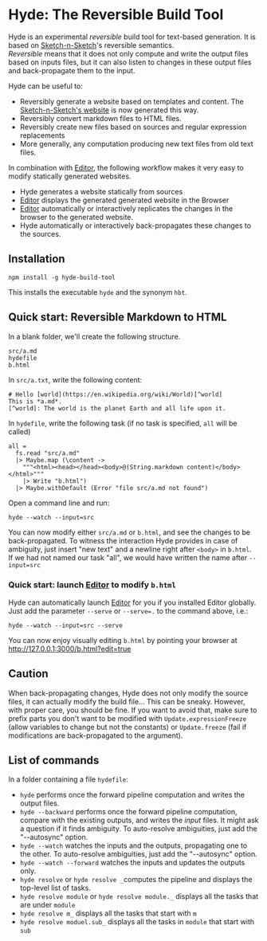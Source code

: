 # Hyde: The Reversible Build Tool

Hyde is an experimental *reversible* build tool for text-based generation.
It is based on [Sketch-n-Sketch](https://github.com/ravichugh/sketch-n-sketch)'s reversible semantics.  
*Reversible* means that it does not only compute and write the output files based on inputs files, but it can also listen to changes in these output files and back-propagate them to the input.

Hyde can be useful to:

- Reversibly generate a website based on templates and content.
  The [Sketch-n-Sketch's website](http://ravichugh.github.io/sketch-n-sketch/) is now generated this way.
- Reversibly convert markdown files to HTML files.
- Reversibly create new files based on sources and regular expression replacements
- More generally, any computation producing new text files from old text files.

In combination with [Editor][editor], the following workflow makes it very easy to modify statically generated websites.

- Hyde generates a website statically from sources
- [Editor][editor] displays the generated generated website in the Browser
- [Editor][editor] automatically or interactively replicates the changes in the browser to the generated website.
- Hyde automatically or interactively back-propagates these changes to the sources.

## Installation

    npm install -g hyde-build-tool

This installs the executable `hyde` and the synonym `hbt`.

## Quick start: Reversible Markdown to HTML

In a blank folder, we'll create the following structure.

    src/a.md
    hydefile
    b.html

In `src/a.txt`, write the following content:

    # Hello [world](https://en.wikipedia.org/wiki/World)[^world]
    This is *a.md*.
    [^world]: The world is the planet Earth and all life upon it.

In `hydefile`, write the following task (if no task is specified, `all` will be called)

    all =
      fs.read "src/a.md"
      |> Maybe.map (\content ->
        """<html><head></head><body>@(String.markdown content)</body></html>"""
        |> Write "b.html")
      |> Maybe.withDefault (Error "file src/a.md not found")

Open a command line and run:

    hyde --watch --input=src

You can now modify either `src/a.md` or `b.html`, and see the changes to be back-propagated.
To witness the interaction Hyde provides in case of ambiguity, just insert "new text" and a newline right after `<body>` in `b.html`.  
If we had not named our task "all", we would have written the name after `--input=src`

### Quick start: launch [Editor][editor] to modify `b.html`

Hyde can automatically launch [Editor][editor] for you if you installed Editor globally.
Just add the parameter `--serve` or `--serve=.` to the command above, i.e.:

    hyde --watch --input=src --serve

You can now enjoy visually editing `b.html` by pointing your browser at http://127.0.0.1:3000/b.html?edit=true
  
## Caution

When back-propagating changes, Hyde does not only modify the source files, it can actually modify the build file... This can be sneaky. However, with proper care, you should be fine.
If you want to avoid that, make sure to prefix parts you don't want to be modified with `Update.expressionFreeze` (allow variables to change but not the constants) or `Update.freeze` (fail if modifications are back-propagated to the argument).

## List of commands

In a folder containing a file `hydefile`:

* `hyde` performs once the forward pipeline computation and writes the output files.
* `hyde --backward` performs once the forward pipeline computation, compare with the existing outputs, and writes the *input* files.
  It might ask a question if it finds ambiguity.
  To auto-resolve ambiguities, just add the "--autosync" option.
* `hyde --watch` watches the inputs and the outputs, propagating one to the other.
  To auto-resolve ambiguities, just add the "--autosync" option.
* `hyde --watch --forward` watches the inputs and updates the outputs only.
* `hyde resolve` or `hyde resolve _`computes the pipeline and displays the top-level list of tasks.
* `hyde resolve module` or `hyde resolve module._` displays all the tasks that are under `module`
* `hyde resolve m_` displays all the tasks that start with `m`
* `hyde resolve moduel.sub_` displays all the tasks in `module` that start with `sub`



[editor]: https://github.com/MikaelMayer/Editor